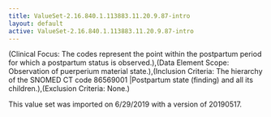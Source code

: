 ```yaml
---
title: ValueSet-2.16.840.1.113883.11.20.9.87-intro
layout: default
active: ValueSet-2.16.840.1.113883.11.20.9.87-intro
---
```


(Clinical Focus: The codes represent the point within the postpartum period for which a postpartum status is observed.),(Data Element Scope: Observation of puerperium material state.),(Inclusion Criteria: The hierarchy of the SNOMED CT code 86569001 |Postpartum state (finding) and all its children.),(Exclusion Criteria: None.)

This value set was imported on 6/29/2019 with a version of 20190517.